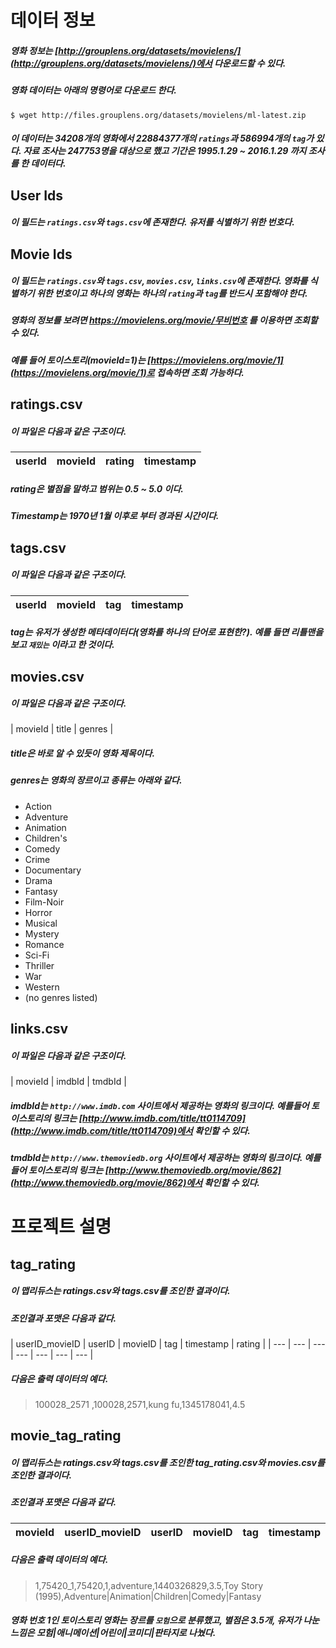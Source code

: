 # 데이터 정보 
##### 영화 정보는 [http://grouplens.org/datasets/movielens/](http://grouplens.org/datasets/movielens/)에서 다운로드할 수 있다. 
##### 영화 데이터는 아래의 명령어로 다운로드 한다.
```
$ wget http://files.grouplens.org/datasets/movielens/ml-latest.zip
```
##### 이 데이터는 34208개의 영화에서 22884377개의 `ratings`과 586994개의 `tag`가 있다. 자료 조사는 247753명을 대상으로 했고 기간은 1995.1.29 ~ 2016.1.29 까지 조사를 한 데이터다.

## User Ids
##### 이 필드는 `ratings.csv`와 `tags.csv`에 존재한다. 유저를 식별하기 위한 번호다.

## Movie Ids
##### 이 필드는 `ratings.csv`와 `tags.csv`, `movies.csv`, `links.csv`에 존재한다. 영화를 식별하기 위한 번호이고 하나의 영화는 하나의 `rating`과 `tag`를 반드시 포함해야 한다.
##### 영화의 정보를 보려면 <https://movielens.org/movie/무비번호> 를 이용하면 조회할 수 있다.
##### 예를 들어 토이스토리(movieId=1)는 [https://movielens.org/movie/1](https://movielens.org/movie/1)로 접속하면 조회 가능하다.

## ratings.csv
##### 이 파일은 다음과 같은 구조이다.
| userId | movieId | rating | timestamp |
| --- | --- | --- | --- |
##### rating은 별점을 말하고 범위는 0.5 ~ 5.0 이다.
##### Timestamp는 1970년 1월 이후로 부터 경과된 시간이다.

## tags.csv
##### 이 파일은 다음과 같은 구조이다.
| userId | movieId | tag | timestamp |
| --- | --- | --- | --- |
##### tag는 유저가 생성한 메타데이터다(영화를 하나의 단어로 표현한?). 예를 들면 리틀맨을 보고 `재밌는` 이라고 한 것이다.

## movies.csv
##### 이 파일은 다음과 같은 구조이다.
| movieId | title | genres |
##### title은 바로 알 수 있듯이 영화 제목이다.
##### genres는 영화의 장르이고 종류는 아래와 같다.
* Action
* Adventure
* Animation
* Children's
* Comedy
* Crime
* Documentary
* Drama
* Fantasy
* Film-Noir
* Horror
* Musical
* Mystery
* Romance
* Sci-Fi
* Thriller
* War
* Western
* (no genres listed)

## links.csv
##### 이 파일은 다음과 같은 구조이다.
| movieId | imdbId | tmdbId |

##### imdbId는 `http://www.imdb.com` 사이트에서 제공하는 영화의 링크이다. 예를들어 토이스토리의 링크는 [http://www.imdb.com/title/tt0114709](http://www.imdb.com/title/tt0114709)에서 확인할 수 있다.
##### tmdbId는 `http://www.themoviedb.org` 사이트에서 제공하는 영화의 링크이다. 예를들어 토이스토리의 링크는 [http://www.themoviedb.org/movie/862](http://www.themoviedb.org/movie/862)에서 확인할 수 있다.

# 프로젝트 설명
## tag_rating
##### 이 맵리듀스는 ratings.csv와 tags.csv를 조인한 결과이다.
##### 조인결과 포맷은 다음과 같다.
| userID_movieID | userID | movieID | tag | timestamp | rating |
| --- | --- | --- | --- | --- | --- | --- |

##### 다음은 출력 데이터의 예다.
> 100028_2571     ,100028,2571,kung fu,1345178041,4.5

## movie_tag_rating
##### 이 맵리듀스는 ratings.csv와 tags.csv를 조인한 tag_rating.csv와 movies.csv를 조인한 결과이다.
##### 조인결과 포맷은 다음과 같다.
| movieId | userID_movieID | userID | movieID | tag | timestamp | rating | title | genres |
| --- | --- | --- | --- | --- | --- | --- | --- | --- |

##### 다음은 출력 데이터의 예다.
> 1,75420_1,75420,1,adventure,1440326829,3.5,Toy Story (1995),Adventure|Animation|Children|Comedy|Fantasy
##### 영화 번호 1인 토이스토리 영화는 장르를 `모험`으로 분류했고, 별점은 3.5개, 유저가 나눈 느낌은 모험|애니메이션|어린이|코미디|판타지로 나눴다.

